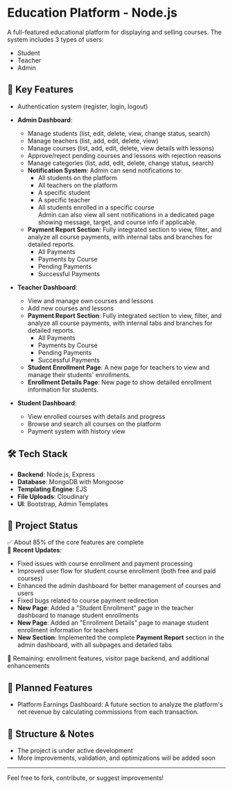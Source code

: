 # Education Platform - Node.js

A full-featured educational platform for displaying and selling courses. The system includes 3 types of users:
- Student
- Teacher
- Admin

## 🚀 Key Features

- Authentication system (register, login, logout)
- **Admin Dashboard**:
  - Manage students (list, edit, delete, view, change status, search)
  - Manage teachers (list, add, edit, delete, view)
  - Manage courses (list, add, edit, delete, view details with lessons)
  - Approve/reject pending courses and lessons with rejection reasons
  - Manage categories (list, add, edit, delete, change status, search)
  - **Notification System**: Admin can send notifications to:
    - All students on the platform
    - All teachers on the platform
    - A specific student
    - A specific teacher
    - All students enrolled in a specific course  
    Admin can also view all sent notifications in a dedicated page showing message, target, and course info if applicable.
  - **Payment Report Section**: Fully integrated section to view, filter, and analyze all course payments, with internal tabs and branches for detailed reports.
    - All Payments
    - Payments by Course
    - Pending Payments
    - Successful Payments

- **Teacher Dashboard**:
  - View and manage own courses and lessons
  - Add new courses and lessons
  - **Payment Report Section**: Fully integrated section to view, filter, and analyze all course payments, with internal tabs and branches for detailed reports.
    - All Payments
    - Payments by Course
    - Pending Payments
    - Successful Payments
  - **Student Enrollment Page**: A new page for teachers to view and manage their students' enrollments.
  - **Enrollment Details Page**: New page to show detailed enrollment information for students.

- **Student Dashboard**:
  - View enrolled courses with details and progress
  - Browse and search all courses on the platform
  - Payment system with history view

## 🛠️ Tech Stack

- **Backend**: Node.js, Express
- **Database**: MongoDB with Mongoose
- **Templating Engine**: EJS
- **File Uploads**: Cloudinary
- **UI**: Bootstrap, Admin Templates

## 📌 Project Status

✅ About 85% of the core features are complete  
🔧 **Recent Updates**:
  - Fixed issues with course enrollment and payment processing
  - Improved user flow for student course enrollment (both free and paid courses)
  - Enhanced the admin dashboard for better management of courses and users
  - Fixed bugs related to course payment redirection
  - **New Page**: Added a "Student Enrollment" page in the teacher dashboard to manage student enrollments
  - **New Page**: Added an "Enrollment Details" page to manage student enrollment information for teachers
  - **New Section**: Implemented the complete **Payment Report** section in the admin dashboard, with all subpages and detailed tabs

🔧 Remaining: enrollment features, visitor page backend, and additional enhancements

## 🧩 Planned Features

- Platform Earnings Dashboard: A future section to analyze the platform's net revenue by calculating commissions from each transaction.

## 📁 Structure & Notes

- The project is under active development
- More improvements, validation, and optimizations will be added soon

---

Feel free to fork, contribute, or suggest improvements!
